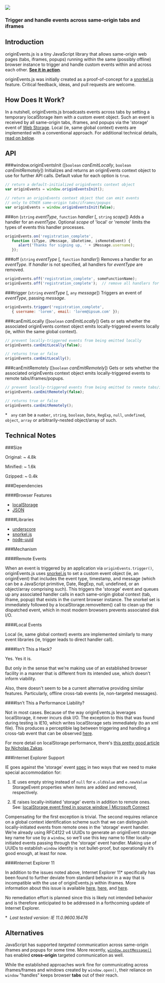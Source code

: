 ![](https://raw.github.com/hansifer/originEvents.js/gh-pages/images/logo_red.png)

### Trigger and handle events across same-origin tabs and iframes

Introduction
---

originEvents.js is a tiny JavaScript library that allows same-origin web pages (tabs, iframes, popups) running within the same (possibly offline) browser instance to trigger and handle custom events within and across each other. [**See it in action**](http://hansifer.github.io/originEvents.js/).

originEvents.js was initially created as a proof-of-concept for a [snorkel.js](http://hansifer.github.io/snorkel.js/) feature. Critical feedback, ideas, and pull requests are welcome.

How Does It Work?
---

In a nutshell, originEvents.js broadcasts events across tabs by setting a temporary localStorage item with a custom event object. Such an event is received by all same-origin tabs, iframes, and popups via the 'storage' event of [Web Storage](http://www.w3.org/TR/webstorage/). Local (ie, same global context) events are implemented with a conventional approach. For additional technical details, [read on below](#technical-notes).

API
---

###window.originEventsInit ([`boolean` *canEmitLocally*, `boolean` *canEmitRemotely*])
Initializes and returns an originEvents context object to use for further API calls. Default value for each option is `true`.
```js
// return a default-initialized originEvents context object
var originEvents = window.originEventsInit();   

// return an originEvents context object that can emit events 
// only to OTHER same-origin tabs/iframes/popups
var originEvents = window.originEventsInit(false);  
```
###on (`string` *eventType*, `function` *handler* [, `string` *scope*])
Adds a handler for an *eventType*. Optional *scope* of 'local' or 'remote' limits the types of events this handler processes.
```js
originEvents.on('registration_complete',
   function (iType, iMessage, iDatetime, isRemoteEvent) { 
      alert('Thanks for signing up, ' + iMessage.username); 
   });
```
###off (`string` *eventType* [, `function` *handler*])
Removes a handler for an *eventType*. If *handler* is not specified, all handlers for *eventType* are removed.
```js
originEvents.off('registration_complete', someFunctionName);
originEvents.off('registration_complete');  // remove all handlers for eventType
```
###trigger (`string` *eventType* [, `any` *message*])
Triggers an event of *eventType*, passing *message*.
```js
originEvents.trigger('registration_complete', 
   { username: 'lorem', email: 'lorem@ipsum.com' });
```
###canEmitLocally ([`boolean` *canEmitLocally*])
Gets or sets whether the associated originEvents context object emits locally-triggered events locally (ie, within the same global context).
```js
// prevent locally-triggered events from being emitted locally
originEvents.canEmitLocally(false);  

// returns true or false
originEvents.canEmitLocally();       
```
###canEmitRemotely ([`boolean` *canEmitRemotely*])
Gets or sets whether the associated originEvents context object emits locally-triggered events to remote tabs/iframes/popups.
```js
// prevent locally-triggered events from being emitted to remote tabs/iframes/popups
originEvents.canEmitRemotely(false);  

// returns true or false
originEvents.canEmitRemotely();       
```
<nowiki>*</nowiki>&nbsp;&nbsp;  `any` can be a `number`, `string`, `boolean`, `Date`, `RegExp`, `null`, `undefined`, `object`, `array` or arbitrarily-nested object/array of such.

Technical Notes
---

###Size

Original:  ~ 4.8k

Minified:  ~ 1.6k

Gzipped:   ~ 0.4k

###Dependencies

####Browser Features
-	[localStorage](http://caniuse.com/#search=localStorage)
-	[JSON](http://caniuse.com/#search=JSON)

####Libraries
-	[underscore](https://github.com/jashkenas/underscore)
-	[snorkel.js](https://github.com/hansifer/snorkel.js)
-	[node-uuid](https://github.com/broofa/node-uuid)

###Mechanism

####Remote Events

When an event is triggered by an application via `originEvents.trigger()`, originEvents.js uses [snorkel.js](http://hansifer.github.io/snorkel.js/) to set a custom event object (ie, an originEvent) that includes the event type, timestamp, and message (which can be a JavaScript primitive, Date, RegExp, null, undefined, or an object/array comprising such). This triggers the 'storage' event and queues up any associated handler calls in each same-origin global context (tab, iframe, popup) that exists in the current browser instance. The snorkel set is immediately followed by a localStorage.removeItem() call to clean up the dispatched event, which in most modern browsers prevents associated disk I/O.

####Local Events

Local (ie, same global context) events are implemented similarly to many event libraries (ie, trigger leads to direct handler call).

####Isn’t This a Hack?

Yes. Yes it is.

But only in the sense that we're making use of an established browser facility in a manner that is different from its intended use, which doesn't inform viability. 

Also, there doesn't seem to be a current alternative providing similar features. Particularly, offline cross-tab events (ie, non-targeted messages).

####Isn’t This a Performance Liability?

Not in most cases. Because of the way originEvents.js leverages localStorage, it never incurs disk I/O. The exception to this that was found during testing is IE10, which writes localStorage sets immediately (to an xml file). This produces a perceptible lag between triggering and handling a cross-tab event that can be observed [here](http://hansifer.github.io/originEvents.js/).

For more detail on localStorage performance, there's [this pretty good article by Nicholas Zakas](http://calendar.perfplanet.com/2012/is-localstorage-performance-a-problem/).

###Internet Explorer Support

IE goes against the 'storage' event [spec](http://www.w3.org/TR/webstorage/) in two ways that we need to make special accommodation for:

1)	IE uses empty string instead of `null` for `e.oldValue` and `e.newValue` StorageEvent properties when items are added and removed, respectively.

2)	IE raises locally-initiated 'storage' events in addition to remote ones. See: [localStorage event fired in source window | Microsoft Connect](https://connect.microsoft.com/IE/feedback/details/774798/localstorage-event-fired-in-source-window)

Compensating for the first exception is trivial. The second requires reliance on a global context identification scheme such that we can distinguish locally-initiated events from remote ones in the 'storage' event handler. We’re already using RFC4122 v4 UUIDs to generate an originEvent storage key name for use by a `window`, so we’ll use this key name to filter locally-initiated events passing through the 'storage' event handler. Making use of UUIDs to establish `window` identity is not bullet-proof, but operationally it’s good enough, at least for now.

####Internet Explorer 11

In addition to the issues noted above, Internet Explorer 11<nowiki>*</nowiki> specifically has been found to further deviate from standard behavior in a way that is incompatible with the use of originEvents.js within iframes. More information about this issue is available [here](http://stackoverflow.com/q/20565508/384062), [here](http://social.msdn.microsoft.com/Forums/ie/en-US/47d18159-3e21-4ded-89fc-b44e43e5cbe4/ie11-localstorage-events-fire-twice-or-not-at-all-in-iframes?forum=iewebdevelopment), and [here](https://connect.microsoft.com/IE/feedback/details/811546/ie11-localstorage-events-fire-twice-or-not-at-all-in-iframes).

No remediation effort is planned since this is likely not intended behavior and is therefore anticipated to be addressed in a forthcoming update of Internet Explorer.

<nowiki>*</nowiki>&nbsp;&nbsp;_Last tested version: IE 11.0.9600.16476_

Alternatives
---

JavaScript has supported *targeted* communication across same-origin iframes and popups for some time. More recently, [`window.postMessage()`](https://developer.mozilla.org/en-US/docs/Web/API/Window.postMessage) has enabled **cross-origin** targeted communication as well. 

While the established approaches work fine for communicating across iframes/frames and windows created by `window.open()`, their reliance on `window` "handles" keeps browser **tabs** out of their reach.
